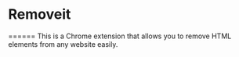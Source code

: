 # Removeit
======
This is a Chrome extension that allows you to remove HTML elements from any website easily.

